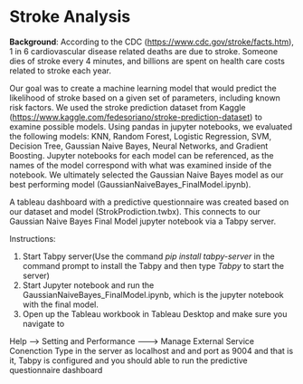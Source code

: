 # Stroke Analysis

**Background**: According to the CDC (https://www.cdc.gov/stroke/facts.htm), 1 in 6 cardiovascular disease related deaths are due to stroke. Someone dies of stroke every 4 minutes, and billions are spent on health care costs related to stroke each year. 

Our goal was to create a machine learning model that would predict the likelihood of stroke based on a given set of parameters, including known risk factors. We used the stroke prediction dataset from Kaggle (https://www.kaggle.com/fedesoriano/stroke-prediction-dataset) to examine possible models. Using pandas in jupyter notebooks, we evaluated the following models: KNN, Random Forest, Logistic Regression, SVM, Decision Tree, Gaussian Naive Bayes, Neural Networks, and Gradient Boosting. Jupyter notebooks for each model can be referenced, as the names of the model correspond with what was examined inside of the notebook. We ultimately selected the Gaussian Naive Bayes model as our best performing model (GaussianNaiveBayes_FinalModel.ipynb).

A tableau dashboard with a predictive questionnaire was created based on our dataset and model (StrokProdiction.twbx). This connects to our Gaussian Naive Bayes Final Model jupyter notebook via a Tabpy server.

Instructions:
1. Start Tabpy server(Use the command *pip install tabpy-server* in the command prompt to install the Tabpy and then type *Tabpy* to start the server)
2. Start Jupyter notebook and run the GaussianNaiveBayes_FinalModel.ipynb, which is the jupyter notebook with the final model.
3. Open up the Tableau workbook in Tableau Desktop and make sure you navigate to 

Help -->  Setting and Performance ---> Manage External Service Conenction
Type in the server as localhost and and port as 9004 and that is it, Tabpy is configured and you should able to run the predictive questionnaire dashboard



